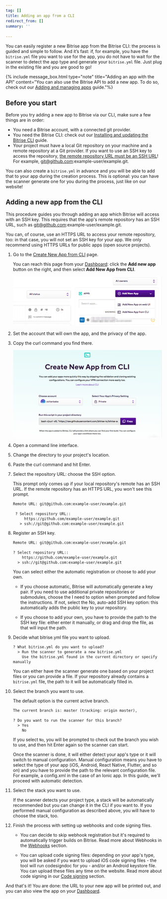 ```yaml
---
tag: []
title: Adding an app from a CLI
redirect_from: []
summary: ''

---
```

You can easily register a new Bitrise app from the Bitrise CLI: the process is guided and simple to follow. And it’s fast: if, for example, you have the `bitrise.yml` file you want to use for the app, you do not have to wait for the scanner to detect the app type and generate your `bitrise.yml` file. Just plug in the existing file and you are good to go!

{% include message_box.html type="note" title="Adding an app with the API" content="You can also use the Bitrise API to add a new app. To do so, check out our [Adding and managing apps](/api/adding-and-managing-apps/) guide."%}

## Before you start

Before you try adding a new app to Bitrise via our CLI, make sure a few things are in order:

* You need a Bitrise account, with a connected git provider.
* You need the Bitrise CLI: check out our [Installing and updating the Bitrise CLI](/bitrise-cli/installation/) guide.
* Your project must have a local Git repository on your machine and a remote repository at a Git provider. If you want to use an SSH key to access the repository, [the remote repository URL must be an SSH URL](https://help.github.com/en/articles/which-remote-url-should-i-use)! For example, git@github.com:example-user/example.git.

You can also create a `bitrise.yml` in advance and you will be able to add that to your app during the creation process. This is optional: you can have the scanner generate one for you during the process, just like on our website!

## Adding a new app from the CLI

This procedure guides you through adding an app which Bitrise will access with an SSH key. This requires that the app's remote repository has an SSH URL, such as git@github.com:example-user/example.git.

You can, of course, use an HTTPS URL to access your remote repository, too: in that case, you will not set an SSH key for your app. We only recommend using HTTPS URLs for public apps (open source projects).

1. Go to the [Create New App from CLI](https://app.bitrise.io/dashboard/add-app-from-cli) page.

   You can reach this page from your [Dashboard](https://app.bitrise.io/dashboard/builds): click the **Add new app** button on the right, and then select **Add New App from CLI**.

   ![](/img/Bitrise_-_Mobile_Continuous_Integration_and_Delivery.png)
2. Set the account that will own the app, and the privacy of the app.
3. Copy the curl command you find there.

   ![](/img/Bitrise_-_Mobile_Continuous_Integration_and_Delivery-2.png)
4. Open a command line interface.
5. Change the directory to your project's location.
6. Paste the curl command and hit Enter.
7. Select the repository URL: choose the SSH option.

   This prompt only comes up if your local repository's remote has an SSH URL. If the remote repository has an HTTPS URL, you won't see this prompt.
   
   ```
   Remote URL: git@github.com:example-user/example.git

	? Select repository URL::
      	https://github.com/example-user/example.git
  	  > ssh://git@github.com:example-user/example.git
   ```
9. Register an SSH key.
   
   ```
   Remote URL: git@github.com:example-user/example.git

   ? Select repository URL::
       https://github.com/example-user/example.git
     > ssh://git@github.com:example-user/example.git
   ```
   You can select either the automatic registration or choose to add your own.

   - If you choose automatic, Bitrise will automatically generate a key pair. If you need to use additional private repositories or submodules, choose the I need to option when prompted and follow the instructions. If not, select the No, auto-add SSH key option: this automatically adds the public key to your repository.

    - If you choose to add your own, you have to provide the path to the SSH key file: either enter it manually, or drag and drop the file, as that will input the path.  

10. Decide what bitrise.yml file you want to upload.

    ```
    ? What bitrise.yml do you want to upload? 
  	  > Run the scanner to generate a new bitrise.yml
        Use the bitrise.yml found in the current directory or specify manually
    ```
    
    You can either have the scanner generate one based on your project files or you can provide a file. If your repository already contains a `bitrise.yml` file, the path to it will be automatically filled in. 

11. Select the branch you want to use. 

    The default option is the current active branch.
    
    ```
    The current branch is: master (tracking: origin master),

	? Do you want to run the scanner for this branch?
  	  > Yes
        No
    ```
    
    If you select `No`, you will be prompted to check out the branch you wish to use, and then hit Enter again so the scanner can start.
	
    Once the scanner is done, it will either detect your app's type or it will switch to manual configuration. Manual configuration means you have to select the type of your app (iOS, Android, React Native, Flutter, and so on) and you have to provide the path to the relevant configuration file. For example, a config.xml in the case of an Ionic app. In this guide, we'll proceed with automatic detection.
    
12. Select the stack you want to use.

    If the scanner detects your project type, a stack will be automatically recommended but you can change it in the CLI if you want to. If you performed manual configuration as described above, you will have to choose the stack, too.

13. Finish the process with setting up webhooks and code signing files.

    - You can decide to skip webhook registration but it's required to automatically trigger builds on Bitrise. Read more about Webhooks in the [Webhooks](/webhooks/index/) section.

    - You can upload code signing files: depending on your app's type, you will be asked if you want to upload iOS code signing files - the tool will run codesigndoc for you - and/or an Android keystore file. You can upload these files any time on the website. Read more about code signing in our [Code signing](/code-signing/code-signing-index/) section.

And that's it! You are done: the URL to your new app will be printed out, and you can also view the app on your [Dashboard](app.bitrise.io/dashboard/).